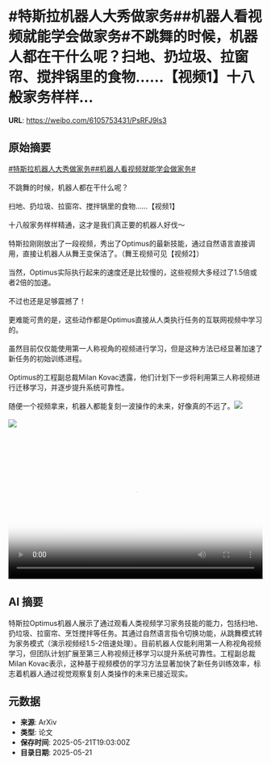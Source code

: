 # #特斯拉机器人大秀做家务##机器人看视频就能学会做家务#不跳舞的时候，机器人都在干什么呢？扫地、扔垃圾、拉窗帘、搅拌锅里的食物……【视频1】十八般家务样样...

**URL**: https://weibo.com/6105753431/PsRFJ9ls3

## 原始摘要

<a href="https://m.weibo.cn/search?containerid=231522type%3D1%26t%3D10%26q%3D%23%E7%89%B9%E6%96%AF%E6%8B%89%E6%9C%BA%E5%99%A8%E4%BA%BA%E5%A4%A7%E7%A7%80%E5%81%9A%E5%AE%B6%E5%8A%A1%23&amp;extparam=%23%E7%89%B9%E6%96%AF%E6%8B%89%E6%9C%BA%E5%99%A8%E4%BA%BA%E5%A4%A7%E7%A7%80%E5%81%9A%E5%AE%B6%E5%8A%A1%23" data-hide=""><span class="surl-text">#特斯拉机器人大秀做家务#</span></a><a href="https://m.weibo.cn/search?containerid=231522type%3D1%26t%3D10%26q%3D%23%E6%9C%BA%E5%99%A8%E4%BA%BA%E7%9C%8B%E8%A7%86%E9%A2%91%E5%B0%B1%E8%83%BD%E5%AD%A6%E4%BC%9A%E5%81%9A%E5%AE%B6%E5%8A%A1%23&amp;extparam=%23%E6%9C%BA%E5%99%A8%E4%BA%BA%E7%9C%8B%E8%A7%86%E9%A2%91%E5%B0%B1%E8%83%BD%E5%AD%A6%E4%BC%9A%E5%81%9A%E5%AE%B6%E5%8A%A1%23" data-hide=""><span class="surl-text">#机器人看视频就能学会做家务#</span></a><br><br>不跳舞的时候，机器人都在干什么呢？<br><br>扫地、扔垃圾、拉窗帘、搅拌锅里的食物……【视频1】<br><br>十八般家务样样精通，这才是我们真正要的机器人好伐～<br><br>特斯拉刚刚放出了一段视频，秀出了Optimus的最新技能，通过自然语言直接调用，直接让机器人从舞王变保洁了。（舞王视频可见【视频2】）<br><br>当然，Optimus实际执行起来的速度还是比较慢的，这些视频大多经过了1.5倍或者2倍的加速。<br><br>不过也还是足够震撼了！<br><br>更难能可贵的是，这些动作都是Optimus直接从人类执行任务的互联网视频中学习的。<br><br>虽然目前仅仅能使用第一人称视角的视频进行学习，但是这种方法已经显著加速了新任务的初始训练进程。<br><br>Optimus的工程副总裁Milan Kovac透露，他们计划下一步将利用第三人称视频进行迁移学习，并逐步提升系统可靠性。<br><br>随便一个视频拿来，机器人都能复刻一波操作的未来，好像真的不远了。<img style="" src="https://tvax2.sinaimg.cn/large/006Fd7o3ly1i1n8zn7z99j30zk0k0tbo.jpg" referrerpolicy="no-referrer"><br><br><img style="" src="https://tvax2.sinaimg.cn/large/006Fd7o3ly1i1n8zm9k9uj30u01hcwh8.jpg" referrerpolicy="no-referrer"><br><br><br clear="both"><div style="clear: both"></div><video controls="controls" poster="https://tvax1.sinaimg.cn/orj480/006Fd7o3ly1i1n8zmgi0tj30zk0k0tbo.jpg" style="width: 100%"><source src="https://f.video.weibocdn.com/o0/JyszFevnlx08oq6sKW0o01041200XetC0E010.mp4?label=mp4_720p&amp;template=1280x720.25.0&amp;ori=0&amp;ps=1CwnkDw1GXwCQx&amp;Expires=1747857728&amp;ssig=t%2BWFnTwVsk&amp;KID=unistore,video"><source src="https://f.video.weibocdn.com/o0/rmAKgCk0lx08oq6s6Fl601041200qgyT0E010.mp4?label=mp4_hd&amp;template=852x480.25.0&amp;ori=0&amp;ps=1CwnkDw1GXwCQx&amp;Expires=1747857728&amp;ssig=OZXTfzd9c1&amp;KID=unistore,video"><source src="https://f.video.weibocdn.com/o0/KxIX51XClx08oq6rKe6Y01041200g4xg0E010.mp4?label=mp4_ld&amp;template=640x360.25.0&amp;ori=0&amp;ps=1CwnkDw1GXwCQx&amp;Expires=1747857728&amp;ssig=ndHhouJBnb&amp;KID=unistore,video"><p>视频无法显示，请前往<a href="https://video.weibo.com/show?fid=1034%3A5168794210074688" target="_blank" rel="noopener noreferrer">微博视频</a>观看。</p></video>

## AI 摘要

特斯拉Optimus机器人展示了通过观看人类视频学习家务技能的能力，包括扫地、扔垃圾、拉窗帘、烹饪搅拌等任务。其通过自然语言指令切换功能，从跳舞模式转为家务模式（演示视频经1.5-2倍速处理）。目前机器人仅能利用第一人称视角视频学习，但团队计划扩展至第三人称视频迁移学习以提升系统可靠性。工程副总裁Milan Kovac表示，这种基于视频模仿的学习方法显著加快了新任务训练效率，标志着机器人通过视觉观察复刻人类操作的未来已接近现实。

## 元数据

- **来源**: ArXiv
- **类型**: 论文
- **保存时间**: 2025-05-21T19:03:00Z
- **目录日期**: 2025-05-21
